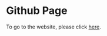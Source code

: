 <h1> Github Page </h1>



<p>To go to the website, please click <a href="www.abhishekmadhu.github.io">here</a>.</p>
